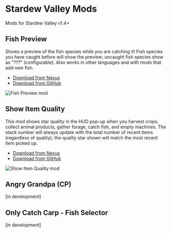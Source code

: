 # Stardew Valley Mods
Mods for Stardew Valley v1.4+

## Fish Preview
Shows a preview of the fish species while you are catching it! Fish species you have caught before will show the preview; uncaught fish species show as "???" (configurable). Also works in other languages and with mods that add new fish.

* [Download from Nexus](https://www.nexusmods.com/stardewvalley/mods/6303)
* [Download from GitHub](https://github.com/Jonqora/StardewMods/releases/tag/FishPreview-1.0.1)

![Fish Preview mod](/FishPreview/images/FishPreviewMod2.jpg)

## Show Item Quality
This mod shows star quality in the HUD pop-up when you harvest crops, collect animal products, gather forage, catch fish, and empty machines. The stack number will always update with the total number of recent items (regardless of quality); the quality star shown will match the most recent item picked up.

* [Download from Nexus](https://www.nexusmods.com/stardewvalley/mods/6311)
* [Download from GitHub](https://github.com/Jonqora/StardewMods/releases/tag/ShowItemQuality-1.0.0)

![Show Item Quality mod](/ShowItemQuality/images/ancient_fruit_quality.gif)

## Angry Grandpa (CP)
[in development]

## Only Catch Carp - Fish Selector
[in development]
